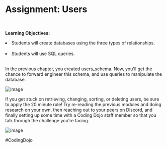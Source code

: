 <h1>Assignment: Users</h1><br>

<b>Learning Objectives:</b><br>

<li>Students will create databases using the three types of relationships.</li><br>

<li>Students will use SQL queries.</li><br>

In the previous chapter, you created users_schema. Now, you'll get the chance to forward engineer this schema, and use queries to manipulate the database.

![image](https://github.com/theJames-CE/Users_Schema/assets/124546382/47ea150e-b7b1-4021-9906-4df2ab052dcb)

If you get stuck on retrieving, changing, sorting, or deleting users, be sure to apply the 20 minute rule! Try re-reading the previous modules and doing research on your own, then reaching out to your peers on Discord, and finally setting up some time with a Coding Dojo staff member so that you talk through the challenge you're facing.

![image](https://github.com/theJames-CE/Users_Schema/assets/124546382/ab5472ad-0ebf-4c2f-9837-3fdd17f5d610)

#CodingDojo
